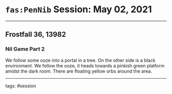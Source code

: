 # `fas:PenNib` Session: May 02, 2021
---

## Frostfall 36, 13982

### Nil Game Part 2

We follow some ooze into a portal in a tree. On the other side is a black environment. We follow the ooze, it heads towards a pinkish green platform amidst the dark room. There are floating yellow orbs around the area.

---

tags: #session



